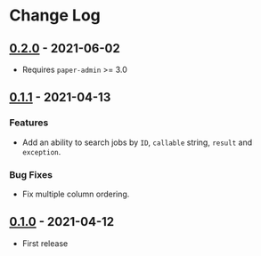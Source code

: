 # Change Log

## [0.2.0](https://github.com/dldevinc/paper-rq/tree/v0.2.0) - 2021-06-02
- Requires `paper-admin` >= 3.0 

## [0.1.1](https://github.com/dldevinc/paper-rq/tree/v0.1.1) - 2021-04-13
### Features
- Add an ability to search jobs by `ID`, `callable` string, `result` 
  and `exception`.
### Bug Fixes
- Fix multiple column ordering.

## [0.1.0](https://github.com/dldevinc/paper-rq/tree/v0.1.0) - 2021-04-12
- First release
